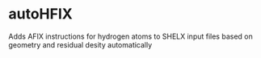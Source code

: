 # autoHFIX
Adds AFIX instructions for hydrogen atoms to SHELX input files based on geometry and residual desity automatically

